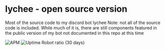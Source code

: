 # lychee - open source version
Most of the source code to my discord bot lychee
Note: not all of the source code is included. While much of it is, there are still components featured in the public version of my bot not documented in this repo at this time

![APM](https://img.shields.io/apm/l/vim-mode)
![Uptime Robot ratio (30 days)](https://img.shields.io/uptimerobot/ratio/m792280017-1993bb965915db52d021b26e)
